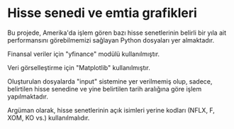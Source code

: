 # Hisse senedi ve emtia grafikleri

Bu projede, Amerika'da işlem gören bazı hisse senetlerinin belirli bir yıla ait performansını görebilmemizi sağlayan Python dosyaları yer almaktadır.

Finansal veriler için "yfinance" modülü kullanılmıştır.

Veri görselleştirme için "Matplotlib" kullanılmıştır.

Oluşturulan dosyalarda "input" sistemine yer verilmemiş olup, sadece, belirtilen hisse senedine ve yine belirtilen tarih aralığına göre işlem yapılmaktadır.

Argüman olarak, hisse senetlerinin açık isimleri yerine kodları (NFLX, F, XOM, KO vs.) kullanılmalıdır.